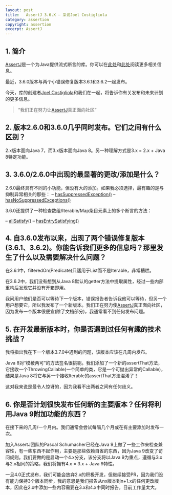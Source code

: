 ```yaml
---
layout: post
title:   AssertJ 3.6.X – 采访Joel Costigliola
category: assertion
copyright: assertion
excerpt: AssertJ
---
```


## 1. 简介

[AssertJ](http://joel-costigliola.github.io/assertj/index.html)是一个为Java提供流式断言的库。你可以在[此处](https://www.baeldung.com/introduction-to-assertj)和[此处](https://www.baeldung.com/assertJ-java-8-features)阅读更多相关信息。

最近，3.6.0版本与两个小错误修复版本3.6.1和3.6.2一起发布。

今天，库的创建者[Joel Costigliola](https://github.com/joel-costigliola)和我们在一起，将告诉你有关发布和未来计划的更多信息。

>   “我们正在努力让[AssertJ](http://joel-costigliola.github.io/assertj/)真正面向社区”

## 2. 版本2.6.0和3.6.0几乎同时发布。它们之间有什么区别？

2.x版本面向Java 7，而3.x版本面向Java 8。另一种理解方式是3.x = 2.x + Java 8特定功能。

## 3. 3.6.0/2.6.0中出现的最显著的更改/添加是什么？

2.6.0最终具有不同的小功能，但没有大的添加。如果我必须选择，最有趣的是与抑制异常相关的那些：
– [hasSuppressedException()](http://joel-costigliola.github.io/assertj/assertj-core-news.html#assertj-core-2.6.0-hasSuppressedException)
– [hasNoSuppressedExceptions()](http://joel-costigliola.github.io/assertj/assertj-core-news.html#assertj-core-2.6.0-hasNoSuppressedExceptions)

3.6.0还提供了一种检查数组/Iterable/Map条目元素上的多个断言的方法：

– [allSatisfy()](http://joel-costigliola.github.io/assertj/assertj-core-news.html#assertj-core-3.6.0-allSatisfy)
– [hasEntrySatisfying()](http://joel-costigliola.github.io/assertj/assertj-core-news.html#assertj-core-3.6.0-hasEntrySatisfying)

## 4. 自3.6.0发布以来，出现了两个错误修复版本(3.6.1、3.6.2)。你能告诉我们更多的信息吗？那里发生了什么以及需要解决什么问题？

在3.6.1中，filteredOn(Predicate)只适用于List而不是Iterable，非常糟糕。

在3.6.2中，我们没有想到从Java 8默认的getter方法中提取属性，经过一些内部重构后发现它并没有开箱即用。

我问用户他们是否可以等待下一个版本，错误报告者告诉我他可以等待，但另一个用户想要它，所以我发布了一个新版本。我们正在努力使[AssertJ](http://joel-costigliola.github.io/assertj/)真正面向社区，因为发布一个版本很便宜(除了文档部分)，我通常看不到任何发布问题。

## 5. 在开发最新版本时，你是否遇到过任何有趣的技术挑战？

我将指出我在下一个版本3.7.0中遇到的问题，该版本应该在几周内发布。

Java 8对“模棱两可”的方法签名很挑剔。我们添加了一个新的assertThat方法，它接收一个ThrowingCallable(一个简单的类，它是一个可抛出异常的Callable)，结果是Java 8将它与另一个接收Iterable的assertThat方法混淆了！

这对我来说是最令人惊讶的，因为我看不出两者之间有任何歧义。

## 6. 你是否计划很快发布任何新的主要版本？任何将利用Java 9附加功能的东西？

在接下来的几周/一个月内。我们通常会尝试每隔几个月或在有主要添加时发布一次。

加入AssertJ团队的Pascal Schumacher已经在Java 9上做了一些工作来检查兼容性，有一些东西不起作用，主要是那些依赖自省的东西，因为Java 9改变了访问规则。我们要做的是启动一个4.x分支，该分支将以Java 9为重点，遵循与3.x与2.x相同的策略，我们将拥有4.x = 3.x + Java 9特性。

一旦4.0正式发布，我们可能会放弃2.x的积极开发，但继续接受PR，因为我们没有能力保持3个版本同步，我的意思是我们报告从nx版本到n+1.x的任何更改版本，因此在2.x中添加一些内容需要在3.x和4.x中同时报告，目前工作量太大。